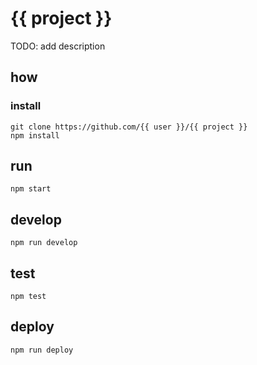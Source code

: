 # {{ project }}

TODO: add description

## how

### install

```
git clone https://github.com/{{ user }}/{{ project }}
npm install
```

## run

```
npm start
```

## develop

```
npm run develop
```

## test

```
npm test
```

## deploy

```
npm run deploy
```
